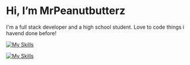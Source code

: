 # Hi, I’m MrPeanutbutterz

I'm a full stack developer and a high school student. Love to code things i havend done before!

[![My Skills](https://skillicons.dev/icons?i=github,git,figma,idea,vscode,linux,postgres,postman)](https://skillicons.dev)

[![My Skills](https://skillicons.dev/icons?i=html,css,js,react,nodejs,java,spring,regex,vim)](https://skillicons.dev)
